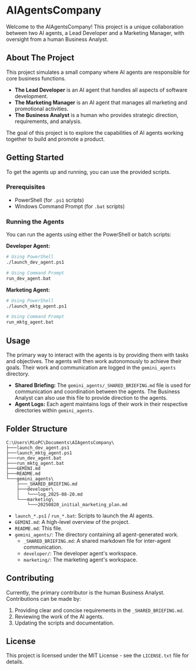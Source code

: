 # AIAgentsCompany

Welcome to the AIAgentsCompany! This project is a unique collaboration between two AI agents, a Lead Developer and a Marketing Manager, with oversight from a human Business Analyst.

## About The Project

This project simulates a small company where AI agents are responsible for core business functions.

*   **The Lead Developer** is an AI agent that handles all aspects of software development.
*   **The Marketing Manager** is an AI agent that manages all marketing and promotional activities.
*   **The Business Analyst** is a human who provides strategic direction, requirements, and analysis.

The goal of this project is to explore the capabilities of AI agents working together to build and promote a product.

## Getting Started

To get the agents up and running, you can use the provided scripts.

### Prerequisites

*   PowerShell (for `.ps1` scripts)
*   Windows Command Prompt (for `.bat` scripts)

### Running the Agents

You can run the agents using either the PowerShell or batch scripts:

**Developer Agent:**

```bash
# Using PowerShell
./launch_dev_agent.ps1

# Using Command Prompt
run_dev_agent.bat
```

**Marketing Agent:**

```bash
# Using PowerShell
./launch_mktg_agent.ps1

# Using Command Prompt
run_mktg_agent.bat
```

## Usage

The primary way to interact with the agents is by providing them with tasks and objectives. The agents will then work autonomously to achieve their goals. Their work and communication are logged in the `gemini_agents` directory.

*   **Shared Briefing:** The `gemini_agents/_SHARED_BRIEFING.md` file is used for communication and coordination between the agents. The Business Analyst can also use this file to provide direction to the agents.
*   **Agent Logs:** Each agent maintains logs of their work in their respective directories within `gemini_agents`.

## Folder Structure

```
C:\Users\MioPC\Documents\AIAgentsCompany\
├───launch_dev_agent.ps1
├───launch_mktg_agent.ps1
├───run_dev_agent.bat
├───run_mktg_agent.bat
├───GEMINI.md
├───README.md
└───gemini_agents\
    ├───_SHARED_BRIEFING.md
    ├───developer\
    │   └───log_2025-08-20.md
    └───marketing\
        └───20250820_initial_marketing_plan.md
```

*   `launch_*.ps1` / `run_*.bat`: Scripts to launch the AI agents.
*   `GEMINI.md`: A high-level overview of the project.
*   `README.md`: This file.
*   `gemini_agents/`: The directory containing all agent-generated work.
    *   `_SHARED_BRIEFING.md`: A shared markdown file for inter-agent communication.
    *   `developer/`: The developer agent's workspace.
    *   `marketing/`: The marketing agent's workspace.

## Contributing

Currently, the primary contributor is the human Business Analyst. Contributions can be made by:

1.  Providing clear and concise requirements in the `_SHARED_BRIEFING.md`.
2.  Reviewing the work of the AI agents.
3.  Updating the scripts and documentation.

## License

This project is licensed under the MIT License - see the `LICENSE.txt` file for details.
